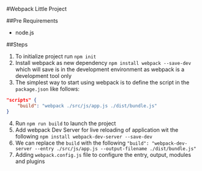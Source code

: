 #Webpack Little Project

##Pre Requirements

- node.js

##Steps

1. To initialize project run `npm init`
2. Install webpack as new dependency `npm install webpack --save-dev` which will save is in the development environment as webpack is a development tool only
3. The simplest way to start using webpack is to define the script in the `package.json` like follows:
```json
"scripts" {
    "build": "webpack ./src/js/app.js ./dist/bundle.js"
}
```
4. Run `npm run build` to launch the project
5. Add webpack Dev Server for live reloading of application wit the following `npm install webpack-dev-server --save-dev`
6. We can replace the `build` with the following `"build": "webpack-dev-server --entry ./src/js/app.js --output-filename ./dist/bundle.js"`
7. Adding `webpack.config.js` file to configure the entry, output, modules and plugins